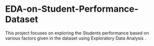 # EDA-on-Student-Performance-Dataset
This project focuses on exploring the Students performance based on various factors given in the dataset using Exploratory Data Analysis . 
